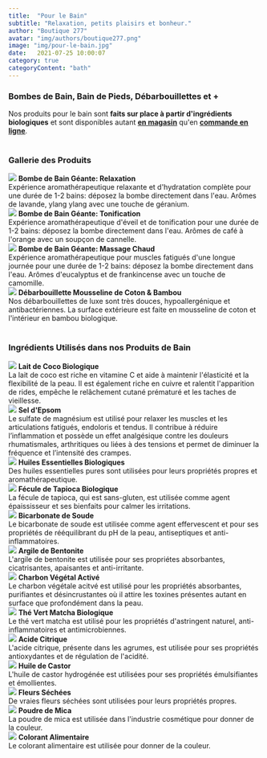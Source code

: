 ```yaml
---
title:  "Pour le Bain"
subtitle: "Relaxation, petits plaisirs et bonheur."
author: "Boutique 277"
avatar: "img/authors/boutique277.png"
image: "img/pour-le-bain.jpg"
date:   2021-07-25 10:00:07
category: true
categoryContent: "bath"
---
```


### Bombes de Bain, Bain de Pieds, Débarbouillettes et +
Nos produits pour le bain sont <strong>faits sur place à partir d'ingrédients biologiques</strong> et sont disponibles autant <strong><a href="/boutique.html#directions"><i class="fa fa-home fa-1x"></i> <u>en magasin</u></a></strong> qu'en <strong><a href="http://enligne.boutique277.com"><i class="fa fa-shopping-cart fa-1x"></i> <u>commande en ligne</u></a></strong>.
<br /><br />

### Gallerie des Produits
<img class="post-image-product" src="/img/products/bathbombs/relaxation.jpg">
<strong>Bombe de Bain Géante: Relaxation</strong><br />
Expérience aromathérapeutique relaxante et d'hydratation complète pour une durée de 1-2 bains: déposez la bombe directement dans l'eau. Arômes de lavande, ylang ylang avec une touche de géranium.
<div class="post-image-clear"></div>

<img class="post-image-product" src="/img/products/bathbombs/tonification.jpg">
<strong>Bombe de Bain Géante: Tonification</strong><br />
Expérience aromathérapeutique d'éveil et de tonification pour une durée de 1-2 bains: déposez la bombe directement dans l'eau. Arômes de café à l'orange avec un soupçon de cannelle.
<div class="post-image-clear"></div>

<img class="post-image-product" src="/img/products/bathbombs/tonification.jpg">
<strong>Bombe de Bain Géante: Massage Chaud</strong><br />
Expérience aromathérapeutique pour muscles fatigués d'une longue journée pour une durée de 1-2 bains: déposez la bombe directement dans l'eau. Arômes d'eucalyptus et de frankincense avec un touche de camomille.
<div class="post-image-clear"></div>

<!--img class="post-image-product" src="/img/products/coming-soon.jpg">
<strong>Bombe de Bain Géante: Réjuvénération</strong><br />
Cette bombe géante contient deux coeurs pour encore plus d'action! Prenez un moment pour détoxifier et nourrir votre peau dans le bain... arômes de thé vert et d'argile aux fleurs fruitées.
<div class="post-image-clear"></div-->

<img class="post-image-product" src="/img/products/washcloths/debarbouillette-vignesoranges.jpg">
<strong>Débarbouillette Mousseline de Coton & Bambou</strong><br />
Nos débarbouillettes de luxe sont très douces, hypoallergénique et antibactériennes. La surface extérieure est faite en mousseline de coton et l'intérieur en bambou biologique.
<div class="post-image-clear"></div>
<br />

### Ingrédients Utilisés dans nos Produits de Bain
<img class="post-image" src="/img/ingredients/cocomilk.jpg">
<strong>Lait de Coco Biologique</strong><br />
La lait de coco est riche en vitamine C et aide à maintenir l'élasticité et la flexibilité de la peau. Il est également riche en cuivre et ralentit l'apparition de rides, empêche le relâchement cutané prématuré et les taches de vieillesse.
<div class="post-image-clear"></div>

<img class="post-image" src="/img/ingredients/epsomsalt.jpg">
<strong>Sel d'Epsom</strong><br />
Le sulfate de magnésium est utilisé pour relaxer les muscles et les articulations fatigués, endoloris et tendus. Il contribue à réduire l’inflammation et possède un effet analgésique contre les douleurs rhumatismales, arthritiques ou liées à des tensions et permet de diminuer la fréquence et l’intensité des crampes.
<div class="post-image-clear"></div>

<img class="post-image" src="/img/ingredients/essentialoils.jpg">
<strong>Huiles Essentielles Biologiques</strong><br />
Des huiles essentielles pures sont utilisées pour leurs propriétés propres et aromathérapeutique.
<div class="post-image-clear"></div>

<img class="post-image" src="/img/ingredients/tapiocastarch.jpg">
<strong>Fécule de Tapioca Biologique</strong><br />
La fécule de tapioca, qui est sans-gluten, est utilisée comme agent épaississeur et ses bienfaits pour calmer les irritations.
<div class="post-image-clear"></div>

<img class="post-image" src="/img/ingredients/bakingsoda.jpg">
<strong>Bicarbonate de Soude</strong><br />
Le bicarbonate de soude est utilisée comme agent effervescent et pour ses propriétés de rééquilibrant du pH de la peau, antiseptiques et anti-inflammatoires.
<div class="post-image-clear"></div>

<img class="post-image" src="/img/ingredients/bentoniteclay.jpg">
<strong>Argile de Bentonite</strong><br />
L'argile de bentonite est utilisée pour ses propriétes absorbantes, cicatrisantes, apaisantes et anti-irritante.
<div class="post-image-clear"></div>

<img class="post-image" src="/img/ingredients/activatedcharcoal.jpg">
<strong>Charbon Végétal Activé</strong><br />
Le charbon végétale acitvé est utilisé pour les propriétés absorbantes, purifiantes et désincrustantes où il attire les toxines présentes autant en surface que profondément dans la peau.
<div class="post-image-clear"></div>

<img class="post-image" src="/img/ingredients/matchagreentea.jpg">
<strong>Thé Vert Matcha Biologique</strong><br />
Le thé vert matcha est utilisé pour les propriétés d'astringent naturel, anti-inflammatoires et antimicrobiennes.
<div class="post-image-clear"></div>

<img class="post-image" src="/img/ingredients/citricacid.jpg">
<strong>Acide Citrique</strong><br />
L'acide citrique, présente dans les agrumes, est utilisée pour ses propriétés antioxydantes et de régulation de l'acidité.
<div class="post-image-clear"></div>

<img class="post-image" src="/img/ingredients/castoroil.jpg">
<strong>Huile de Castor</strong><br />
L'huile de castor hydrogénée est utilisées pour ses propriétés émulsifiantes et émollientes.
<div class="post-image-clear"></div>

<img class="post-image" src="/img/ingredients/driedroses.jpg">
<strong>Fleurs Séchées</strong><br />
De vraies fleurs séchées sont utilisées pour leurs propriétés propres.
<div class="post-image-clear"></div>

<img class="post-image" src="/img/ingredients/micapowder.jpg">
<strong>Poudre de Mica</strong><br />
La poudre de mica est utilisée dans l'industrie cosmétique pour donner de la couleur.
<div class="post-image-clear"></div>

<img class="post-image" src="/img/ingredients/foodcoloring.jpg">
<strong>Colorant Alimentaire</strong><br />
Le colorant alimentaire est utilisée pour donner de la couleur.
<div class="post-image-clear"></div>